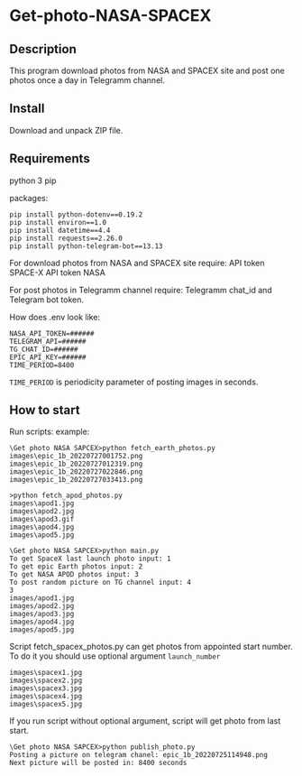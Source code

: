 # Get-photo-NASA-SPACEX

## Description
This program download photos from NASA and SPACEX site and post one photos once a day in Telegramm channel.

## Install
Download and unpack ZIP file.

## Requirements

python 3
pip

packages:
```
pip install python-dotenv==0.19.2
pip install environ==1.0
pip install datetime==4.4
pip install requests==2.26.0
pip install python-telegram-bot==13.13
```

For download photos from NASA and SPACEX site require:
API token SPACE-X
API token NASA

For post photos in Telegramm channel require:
Telegramm chat_id and Telegram bot token.

How does .env look like:
```
NASA_API_TOKEN=######
TELEGRAM_API=######
TG_CHAT_ID=######
EPIC_API_KEY=######
TIME_PERIOD=8400
```

`TIME_PERIOD` is periodicity parameter of posting images in seconds.


## How to start

Run scripts:
example:
```
\Get photo NASA SAPCEX>python fetch_earth_photos.py
images\epic_1b_20220727001752.png
images\epic_1b_20220727012319.png
images\epic_1b_20220727022846.png
images\epic_1b_20220727033413.png
```

```
>python fetch_apod_photos.py
images\apod1.jpg
images\apod2.jpg
images\apod3.gif
images\apod4.jpg
images\apod5.jpg
```

```
\Get photo NASA SAPCEX>python main.py
To get SpaceX last launch photo input: 1
To get epic Earth photos input: 2
To get NASA APOD photos input: 3
To post random picture on TG channel input: 4
3
images/apod1.jpg
images/apod2.jpg
images/apod3.jpg
images/apod4.jpg
images/apod5.jpg
```
Script fetch_spacex_photos.py can get photos from appointed start number.
To do it you should use optional argument `launch_number`

```Get photo NASA SAPCEX>python fetch_spacex_photos.py --launch_number 94
images\spacex1.jpg
images\spacex2.jpg
images\spacex3.jpg
images\spacex4.jpg
images\spacex5.jpg
```
If you run script without optional argument, script will get photo from last start.


```
\Get photo NASA SAPCEX>python publish_photo.py
Posting a picture on telegram chanel: epic_1b_20220725114948.png
Next picture will be posted in: 8400 seconds
```
